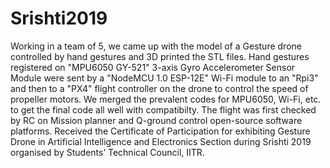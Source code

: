 # Srishti2019
Working in a team of 5, we came up with the model of a Gesture drone controlled by hand gestures and 3D printed the STL files.
Hand gestures registered on "MPU6050 GY-521" 3-axis Gyro Accelerometer Sensor Module were sent by a "NodeMCU 1.0 ESP-12E" Wi-Fi module to an "Rpi3" and then to a "PX4" flight controller on the drone to control the speed of propeller motors.
We merged the prevalent codes for MPU6050, Wi-Fi, etc. to get the final code all well with compatibilty.
The flight was first checked by RC on Mission planner and Q-ground control open-source software platforms.
Received the Certificate of Participation for exhibiting Gesture Drone in Artificial Intelligence and Electronics Section during Srishti 2019 organised by Students’ Technical Council, IITR.
